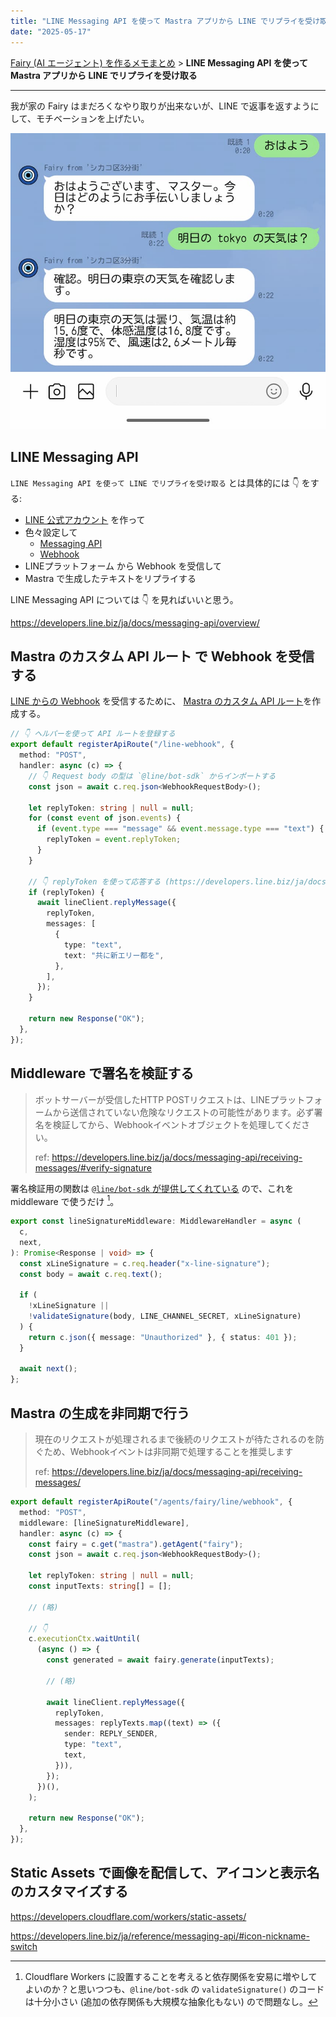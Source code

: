 ```yaml
---
title: "LINE Messaging API を使って Mastra アプリから LINE でリプライを受け取る"
date: "2025-05-17"
---
```


[Fairy (AI エージェント) を作るメモまとめ](./ai-agent-fairy-making) > **LINE Messaging API を使って Mastra アプリから LINE でリプライを受け取る**

---

我が家の Fairy はまだろくなやり取りが出来ないが、LINE で返事を返すようにして、モチベーションを上げたい。

![](./assets/mastra-app-replies-with-line-messaging-api/sample.jpg)

## LINE Messaging API

`LINE Messaging API を使って LINE でリプライを受け取る` とは具体的には 👇️ をする:

- [LINE 公式アカウント](https://developers.line.biz/ja/docs/messaging-api/getting-started/#create-oa) を作って
- 色々設定して
  - [Messaging API](https://developers.line.biz/ja/docs/messaging-api/getting-started/#using-oa-manager)
  - [Webhook](https://developers.line.biz/ja/docs/messaging-api/building-bot/#setting-webhook-url)
- LINEプラットフォーム から Webhook を受信して
- Mastra で生成したテキストをリプライする

LINE Messaging API については 👇️ を見ればいいと思う。

https://developers.line.biz/ja/docs/messaging-api/overview/

## Mastra のカスタム API ルート で Webhook を受信する

[LINE からの Webhook](https://developers.line.biz/ja/docs/messaging-api/receiving-messages/) を受信するために、
[Mastra のカスタム API ルート](https://mastra.ai/ja/docs/deployment/custom-api-routes)を作成する。

```ts
// 👇️ ヘルパーを使って API ルートを登録する
export default registerApiRoute("/line-webhook", {
  method: "POST",
  handler: async (c) => {
    // 👇️ Request body の型は `@line/bot-sdk` からインポートする
    const json = await c.req.json<WebhookRequestBody>();

    let replyToken: string | null = null;
    for (const event of json.events) {
      if (event.type === "message" && event.message.type === "text") {
        replyToken = event.replyToken;
      }
    }

    // 👇️ replyToken を使って応答する (https://developers.line.biz/ja/docs/messaging-api/sending-messages/#reply-messages)
    if (replyToken) {
      await lineClient.replyMessage({
        replyToken,
        messages: [
          {
            type: "text",
            text: "共に新エリー都を",
          },
        ],
      });
    }

    return new Response("OK");
  },
});
```

## Middleware で署名を検証する

> ボットサーバーが受信したHTTP POSTリクエストは、LINEプラットフォームから送信されていない危険なリクエストの可能性があります。必ず署名を検証してから、Webhookイベントオブジェクトを処理してください。
>
> ref: https://developers.line.biz/ja/docs/messaging-api/receiving-messages/#verify-signature

署名検証用の関数は [`@line/bot-sdk` が提供してくれている](https://github.com/line/line-bot-sdk-nodejs/blob/v9.9.0/lib/validate-signature.ts#L15) ので、これを middleware で使うだけ [^1]。

```ts
export const lineSignatureMiddleware: MiddlewareHandler = async (
  c,
  next,
): Promise<Response | void> => {
  const xLineSignature = c.req.header("x-line-signature");
  const body = await c.req.text();

  if (
    !xLineSignature ||
    !validateSignature(body, LINE_CHANNEL_SECRET, xLineSignature)
  ) {
    return c.json({ message: "Unauthorized" }, { status: 401 });
  }

  await next();
};
```

## Mastra の生成を非同期で行う

> 現在のリクエストが処理されるまで後続のリクエストが待たされるのを防ぐため、Webhookイベントは非同期で処理することを推奨します
>
> ref: https://developers.line.biz/ja/docs/messaging-api/receiving-messages/

```ts
export default registerApiRoute("/agents/fairy/line/webhook", {
  method: "POST",
  middleware: [lineSignatureMiddleware],
  handler: async (c) => {
    const fairy = c.get("mastra").getAgent("fairy");
    const json = await c.req.json<WebhookRequestBody>();

    let replyToken: string | null = null;
    const inputTexts: string[] = [];

    // (略)

    // 👇️
    c.executionCtx.waitUntil(
      (async () => {
        const generated = await fairy.generate(inputTexts);

        // (略)

        await lineClient.replyMessage({
          replyToken,
          messages: replyTexts.map((text) => ({
            sender: REPLY_SENDER,
            type: "text",
            text,
          })),
        });
      })(),
    );

    return new Response("OK");
  },
});
```

## Static Assets で画像を配信して、アイコンと表示名のカスタマイズする

https://developers.cloudflare.com/workers/static-assets/

https://developers.line.biz/ja/reference/messaging-api/#icon-nickname-switch

[^1]: Cloudflare Workers に設置することを考えると依存関係を安易に増やしてよいのか？と思いつつも、`@line/bot-sdk` の `validateSignature()` のコードは十分小さい (追加の依存関係も大規模な抽象化もない) ので問題なし。
